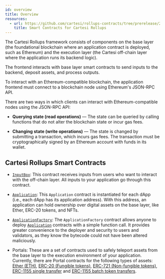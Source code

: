 ```yaml
---
id: overview
title: Overview
resources:
  - url: https://github.com/cartesi/rollups-contracts/tree/prerelease/2.0.0/contracts
    title: Smart Contracts for Cartesi Rollups
---
```


The Cartesi Rollups framework consists of components on the base layer (the foundational blockchain where an application contract is deployed, such as Ethereum) and the execution layer (the Cartesi off-chain layer where the application runs its backend logic).

The frontend interacts with base layer smart contracts to send inputs to the backend, deposit assets, and process outputs.

To interact with an Ethereum-compatible blockchain, the application frontend must connect to a blockchain node using Ethereum's JSON-RPC API. 

There are two ways in which clients can interact with Ethereum-compatible nodes using the JSON-RPC API:

- **Querying state (read operations)** — The state can be queried by calling functions that do not alter the blockchain state or incur gas fees.

- **Changing state (write operations)** — The state is changed by submitting a transaction, which incurs gas fees. The transaction must be cryptographically signed by an Ethereum account with funds in its wallet.

## Cartesi Rollups Smart Contracts

- [`InputBox`](../contracts/input-box.md): This contract receives inputs from users who want to interact with the off-chain layer. All inputs to your application go through this contract. 

- [`Application`](../contracts/application.md): This `Application` contract is instantiated for each dApp (i.e., each dApp has its application address). With this address, an application can hold ownership over digital assets on the base layer, like Ether, ERC-20 tokens, and NFTs.

- [`ApplicationFactory`](../contracts/application-factory.md): The `ApplicationFactory` contract allows anyone to deploy [`Application`](../contracts/application.md) contracts with a simple function call. It provides greater convenience to the deployer and security to users and validators, as they know the bytecode could not have been altered maliciously.

- Portals: These are a set of contracts used to safely teleport assets from the base layer to the execution environment of your application. Currently, there are Portal contracts for the following types of assets: [Ether (ETH)](../contracts/portals/EtherPortal.md), [ERC-20 (Fungible tokens)](../contracts/portals/ERC20Portal.md), [ERC-721 (Non-fungible tokens)](../contracts/portals/ERC721Portal.md), [ERC-1155 single transfer](../contracts/portals/ERC1155SinglePortal.md) and [ERC-1155 batch token transfers](../contracts/portals/ERC1155BatchPortal.md).


